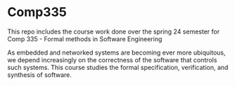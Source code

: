 # Comp335
This repo includes the course work done over the spring 24 semester for Comp 335 - Formal methods in Software Engineering

As embedded and networked systems are becoming ever more ubiquitous, we depend increasingly on the correctness of the software that controls such systems. This course studies the formal specification, verification, and synthesis of software.
